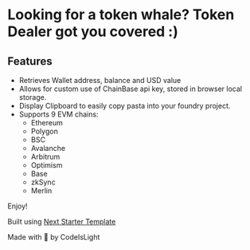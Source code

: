 # Looking for a token whale? Token Dealer got you covered :)

## Features

- Retrieves Wallet address, balance and USD value
- Allows for custom use of ChainBase api key, stored in browser local storage.
- Display Clipboard to easily copy pasta into your foundry project.
- Supports 9 EVM chains:
  - Ethereum
  - Polygon
  - BSC
  - Avalanche
  - Arbitrum
  - Optimism
  - Base
  - zkSync
  - Merlin

Enjoy!

Built using [Next Starter Template](https://github.com/chhpt/nextjs-starter)

Made with 💖 by CodeIsLight
